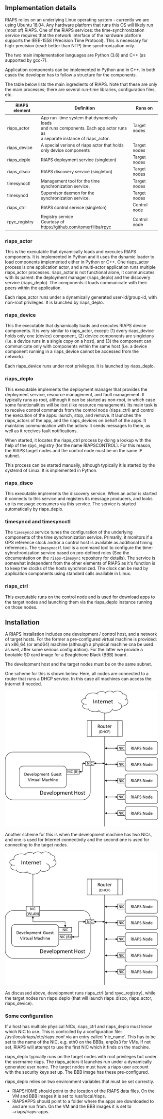 ## Implementation details

RIAPS relies on an underlying Linux operating system - currently we are using Ubuntu 18.04. Any hardware platform that runs this OS will likely run (most of) RIAPS. One of the RIAPS services: the time-synchronization service requires that the network interface of the hardware platform supports the IEEE-1558 (Precision Time Protocol). This is necessary for high-precision (read: better than NTP) time synchronization only. 

The two main implementation languages are Python (3.6) and C++ (as supported by gcc-7).

Application components can be implemented in Python and in C++. In both cases the developer has to follow a structure for the components.

The table below lists the main ingredients of RIAPS. Note that these are only the main processes; there are several run-time libraries, configuration files, etc. 

RIAPS element | Definition                                     | Runs on  
--------------| ---------------------------------------------  |-------------
riaps_actor   | App run-time system that dynamically loads <br> and runs components. Each app actor runs as <br> a separate instance of riaps_actor. | Target nodes
riaps_device  | A special verions of riaps actor that holds <br> only device components | Target nodes
riaps_deplo   | RIAPS deployment service (singleton) | Target nodes
riaps_disco   | RIAPS discovery service (singleton)  | Target nodes
timesyncctl   | Management tool for the time <br> synchronization service. | Target nodes
timesyncd     | Supervisor daemon for the <br> synchronization service. | Target nodes
riaps_ctrl    | RIAPS control service (singleton)    | Control node
rpyc_registry | Registry service <br> Courtesy of https://github.com/tomerfiliba/rpyc | Control node

### riaps_actor

This is the executable that dynamically loads and executes RIAPS components. It is implemented in Python and it uses the dynamic loader to load components implemented either in Python or C++. One riaps_actor process is one application actor, and a multi-actor application runs multiple riaps_actor processes. riaps_actor is not functional alone, it communicates with its parent: the deployment manager (riaps_deplo) and the discovery service (riaps_deplo). The components it loads communicate with their peers within the application. 

Each riaps_actor runs under a dynamically generated user-id/group-id, with non-root privileges. It is launched by riaps_deplo.

### riaps_device

This the executable that dynamically loads and executes RIAPS device components. It is very similar to riaps_actor, except: (1) every riaps_device holds only one (device) component, (2) device components are singletons (i.e. a device runs in a single copy on a host), and (3) the component can communicate only with components within the same host (i.e. a device component running in a riaps_device cannot be accessed from the network).

Each riaps_device runs under root privileges. It is launched by riaps_deplo.

### riaps_deplo

This executable implements the deployment manager that provides the deployment service, resource management, and fault management. It typically runs as root, although it can be started as non-root, in which case some functionalities will be lost (like resource management). Its main task is to receive control commands from the control node (riaps_ctrl) and control the execution of the apps: launch, stop, and remove. It launches the riaps_actors of the app, and the riaps_devices on behalf of the apps. It maintains communication with the actors: it sends messages to them, as well as it receives fault notifications.

When started, it locates the riaps_ctrl process by doing a lookup with the help of the rpyc_registry (for the name RIAPSCONTROL). For this reason, the RIAPS target nodes and the control node must be on the same IP subnet.

This process can be started manually, although typically it is started by the systemd of Linux. It is implemented in Python. 

### riaps_disco

This executable implements the discovery service. When an actor is started it connects to this service and registers its message producers, and looks up its message consumers via this service. The service is started automatically by riaps_deplo.

### timesyncd and timesyncctl

The `timesyncd` service tunes the configuration of the underlying components of the time synchronization service. Primarily, it monitors if a GPS reference clock and/or a control host is available as additional timing references. The `timesyncctl` tool is a command tool to configure the time-syhnchronization service based on pre-defined roles (See the documentation on the `riaps-timesync` repository for details). The service is somewhat independent from the other elements of RIAPS as it's function is to keep the clocks of the hosts synchronized. The clock can be read by application components using standard calls available in Linux. 

### riaps_ctrl

This executable runs on the control node and is used for download apps to the target nodes and launching them via the riaps_deplo instance running on those nodes. 

## Installation

A RIAPS installation includes one development / control host, and a network of target hosts. For the former a pre-configured virtual machine is provided: an x86_64 (or amd64) machine (although a physical machine cna be used as well, after some serious configuration). For the latter we provide a bootable SD card image for a Beaglebone Black (BBB) board.  

The development host and the target nodes must be on the same subnet. 

One scheme for this is shown below. Here, all nodes are connected to a router that runs a DHCP service. In this case all machines can access the Internet if needed. 

![RIAPS Deployment 1](img/riaps-dep-1.png)

Another scheme for this is when the development machine has two NICs, and one is used for Internet connectivity and the second one is used for connecting to the target nodes. 

![RIAPS Deployment 2](img/riaps-dep-2.png)

As discussed above, development runs riaps_ctrl (and rpyc_registry), while the target nodes run riaps_deplo (that will launch riaps_disco, riaps_actor, riaps_device). 

### Some configuration

If a host has multiple physical NICs, riaps_ctrl and riaps_deplo must know which NIC to use. This is controlled by a configuration file: /usr/local/riaps/etc/riaps.conf via an entry called 'nic_name'. This has to be set to the name of the NIC, e.g. eth0 on the BBBs, enp0s3 for VMs. If not set, RIAPS will attempt to use the first NIC which it finds on the machine. 

riaps_deplo typically runs on the target nodes with root privileges but under the username riaps. The riaps_actors it launches run under a dynamically generated user name. The target nodes must have a riaps user account with the security keys set up. The BBB image has these pre-configured. 

riaps_deplo relies on two environment variables that must be set correctly.
- RIAPSHOME should point to the location of the RIAPS data files. On the VM and BBB images it is set to /usr/local/riaps. 
- RIAPSAPPS should point to a folder where the apps are downloaded to and are run from. On the VM and the BBB images it is set to ~riaps/riaps-apps. 


